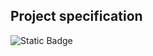 **Project specification**
-------------------------

![Static Badge](https://img.shields.io/badge/trello-api)


